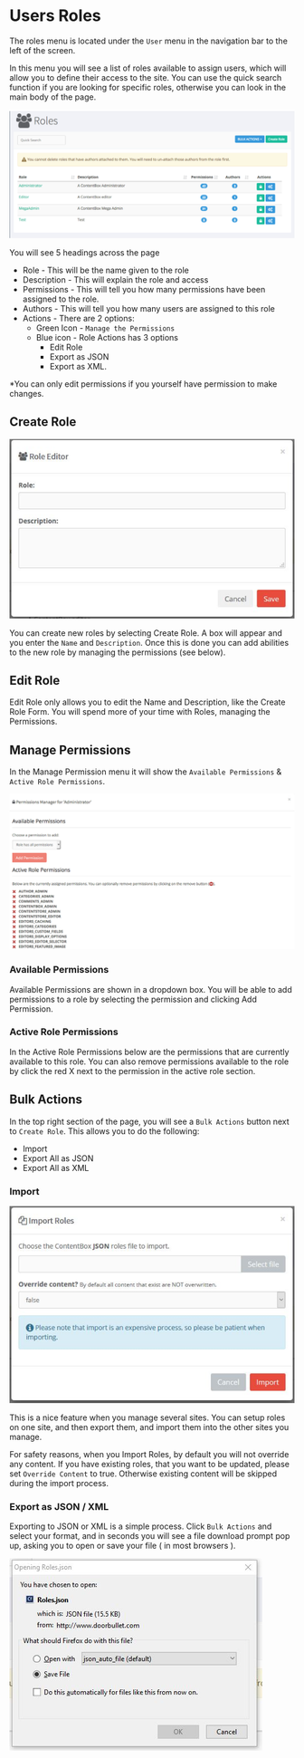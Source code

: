 # Users Roles

The roles menu is located under the `User` menu in the navigation bar to the left of the screen.

In this menu you will see a list of roles available to assign users, which will allow you to define their access to the site.  You can use the quick search function if you are looking for specific roles, otherwise you can look in the main body of the page. 

![](/assets/user-roles-Screenshot1.png)

You will see 5 headings across the page

- Role - This will be the name given to the role
- Description - This will explain the role and access
- Permissions - This will tell you how many permissions have been assigned to the role.
- Authors - This will tell you how many users are assigned to this role
- Actions - There are 2 options:
   - Green Icon - `Manage the Permissions` 
   - Blue icon - Role Actions has 3 options
      - Edit Role
      - Export as JSON
      - Export as XML. 

*You can only edit permissions if you yourself have permission to make changes.

## Create Role

![](/assets/user-roles-create.jpg)

You can create new roles by selecting Create Role. A box will appear and you enter the `Name` and `Description`. Once this is done you can add abilities to the new role by managing the permissions (see below).

## Edit Role

Edit Role only allows you to edit the Name and Description, like the Create Role Form. You will spend more of your time with Roles, managing the Permissions.

## Manage Permissions

In the Manage Permission menu  it will show the `Available Permissions` & `Active Role Permissions`. 

![](/assets/user-roles-Screenshot2.png)

### Available Permissions

Available Permissions are shown in a dropdown box. You will be able to add permissions to a role by selecting the permission and clicking Add Permission. 

### Active Role Permissions

In the Active Role Permissions below are the permissions that are currently available to this role. You can also remove permissions available to the role by click the red X next to the permission in the active role section. 

## Bulk Actions

In the top right section of the page, you will see a `Bulk Actions` button next to `Create Role`. This allows you to do the following:

- Import
- Export All as JSON
- Export All as XML

### Import

![](/assets/user-roles-bulk-import.jpg)

This is a nice feature when you manage several sites. You can setup roles on one site, and then export them, and import them into the other sites you manage.

For safety reasons, when you Import Roles, by default you will not override any content. If you have existing roles, that you want to be updated, please set `Override Content` to true. Otherwise existing content will be skipped during the import process.

### Export as JSON / XML

Exporting to JSON or XML is a simple process. Click `Bulk Actions` and select your format, and in seconds you will see a file download prompt pop up, asking you to open or save your file ( in most browsers ).

![](/assets/user-roles-export-json.jpg)